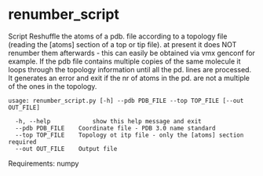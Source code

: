 # renumber_script

Script
Reshuffle the atoms of a pdb. file according to a topology file (reading the [atoms] section of a top or tip file). at present it does NOT renumber them afterwards - this can easily be obtained via vmx genconf for example. If the pdb file contains multiple copies of the same molecule it loops through the topology information until all the pd. lines are processed. It generates an error and exit if the nr of atoms in the pd. are not a multiple of the ones in the topology.

```
usage: renumber_script.py [-h] --pdb PDB_FILE --top TOP_FILE [--out OUT_FILE]

  -h, --help       		show this help message and exit
  --pdb PDB_FILE  	Coordinate file - PDB 3.0 name standard
  --top TOP_FILE  	Topology ot itp file - only the [atoms] section required
  --out OUT_FILE  	Output file
 ```
  
  Requirements: numpy  
 